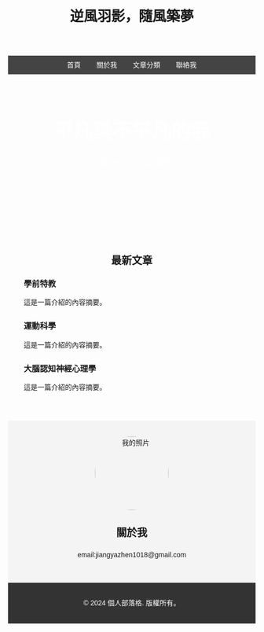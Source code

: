 <!DOCTYPE html>
<html lang="en">
<head>
  <meta charset="UTF-8">
  <meta name="viewport" content="width=device-width, initial-scale=1.0">
  <title>個人部落格</title>
  <style>
    body {
      margin: 0;
      font-family: Arial, sans-serif;
      line-height: 1.6;
      background: url('https://encrypted-tbn0.gstatic.com/images?q=tbn:ANd9GcTWvotngTrc08TvgIhtTP3n1tJVysh_IDO3Rg&s') no-repeat center center fixed;
      background-size: cover;
    }

    /* 頂部導航 */
    header {
      background: #333;
      color: #fff;
      padding: 1rem;
      text-align: center;
    }

    nav {
      display: flex;
      justify-content: center;
      background: #444;
    }

    nav a {
      color: #fff;
      padding: 0.5rem 1rem;
      text-decoration: none;
    }

    nav a:hover {
      background: #555;
    }

    /* 主頁橫幅或介紹區 */
    .hero {
      background: url('https://example.com/hero-image.jpg') no-repeat center center/cover;
      color: white;
      height: 300px;
      display: flex;
      flex-direction: column;
      justify-content: center;
      align-items: center;
      text-align: center;
    }

    .hero h1 {
      margin: 0;
      font-size: 2.5rem;
    }

    .hero p {
      font-size: 1.2rem;
    }

    /* 最新文章區 */
    .latest-posts {
      padding: 2rem;
    }

    .latest-posts h2 {
      text-align: center;
    }

    .post {
      margin-bottom: 1.5rem;
    }

    .post h3 {
      margin: 0;
    }

    /* 關於我 */
    .about {
      background: #f4f4f4;
      padding: 2rem;
      text-align: center;
    }

    .about img {
      border-radius: 50%;
      width: 150px;
      height: 150px;
    }

    /* 頁尾 */
    footer {
      background: #333;
      color: white;
      text-align: center;
      padding: 1rem;
    }
  </style>
</head>
<body>

  <!-- 頂部導航 -->
  <header>
    <h1>逆風羽影，隨風築夢</h1>
      </header>
  <nav>
    <a href="#">首頁</a>
    <a href="#about">關於我</a>
    <a href="#posts">文章分類</a>
    <a href="#contact">聯絡我</a>
  </nav>

  <!-- 主頁橫幅 -->
  <section class="hero">
    <h1>平凡與不平凡的我</h1>
    <p>分享我的生活與經歷</p>
  </section>

  <!-- 最新文章區 -->
  <section class="latest-posts" id="posts">
    <h2>最新文章</h2>
    <div class="post">
      <h3>學前特教</h3>
      <p>這是一篇介紹的內容摘要。</p>
    </div>
    <div class="post">
      <h3>運動科學</h3>
      <p>這是一篇介紹的內容摘要。</p>
    </div>
    <div class="post">
      <h3>大腦認知神經心理學</h3>
      <p>這是一篇介紹的內容摘要。</p>
    </div>
  </section>

  <!-- 關於我 -->
  <section class="about" id="about">
    <img src="https://example.com/profile-pic.jpg" alt="我的照片">
    <h2>關於我</h2>
    <p>email:jiangyazhen1018@gmail.com</p>
  </section>

  <!-- 頁尾 -->
  <footer>
    <p>&copy; 2024 個人部落格. 版權所有。</p>
  </footer>

</body>
</html>
